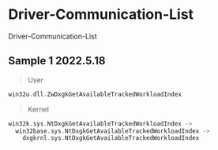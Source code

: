 # Driver-Communication-List
Driver-Communication-List

## Sample 1 2022.5.18
> User
``` C++
win32u.dll.ZwDxgkGetAvailableTrackedWorkloadIndex
```
> Kernel
``` C++
win32k.sys.NtDxgkGetAvailableTrackedWorkloadIndex ->
  win32base.sys.NtDxgkGetAvailableTrackedWorkloadIndex ->
    dxgkrnl.sys.NtDxgkGetAvailableTrackedWorkloadIndex
```
